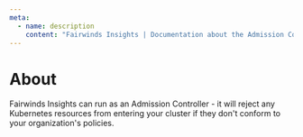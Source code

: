 ```yaml
---
meta:
  - name: description
    content: "Fairwinds Insights | Documentation about the Admission Controller. Reject resources from entering your cluster if they don't comply with policies."
---
```


# About
Fairwinds Insights can run as an Admission Controller -
it will reject any Kubernetes resources from entering your cluster
if they don't conform to your organization's policies.

